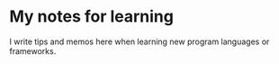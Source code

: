 # My notes for learning

I write tips and memos here when learning new program languages or frameworks.
